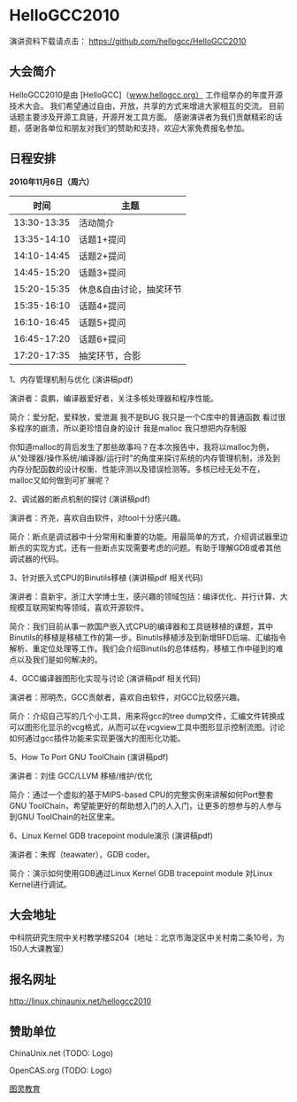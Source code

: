 # HelloGCC2010

演讲资料下载请点击： https://github.com/hellogcc/HelloGCC2010

## 大会简介
HelloGCC2010是由 [HelloGCC]（www.hellogcc.org） 工作组举办的年度开源技术大会。
我们希望通过自由，开放，共享的方式来增进大家相互的交流。
目前话题主要涉及开源工具链，开源开发工具方面。
感谢演讲者为我们贡献精彩的话题，感谢各单位和朋友对我们的赞助和支持，欢迎大家免费报名参加。

## 日程安排
**2010年11月6日（周六）**

|时间|主题|
|----|----|
|13:30-13:35|活动简介|
|13:35-14:10|话题1+提问|
|14:10-14:45|话题2+提问|
|14:45-15:20|话题3+提问| 	
|15:20-15:35|休息&自由讨论，抽奖环节|
|15:35-16:10|话题4+提问|
|16:10-16:45|话题5+提问|
|16:45-17:20|话题6+提问|
|17:20-17:35|抽奖环节，合影|

1、内存管理机制与优化 (演讲稿pdf)

演讲者：袁鹏，编译器爱好者，关注多核处理器和程序性能。

简介：爱分配，爱释放，爱泄漏
我不是BUG
我只是一个C库中的普通函数
看过很多程序的崩溃，所以更珍惜自身的设计
我是malloc
我只想把内存制服

你知道malloc的背后发生了那些故事吗？在本次报告中，我将以malloc为例，从"处理器/操作系统/编译器/运行时"的角度来探讨系统的内存管理机制，涉及到内存分配函数的设计权衡、性能评测以及错误检测等。多核已经无处不在，malloc又如何做到可扩展呢？

2、调试器的断点机制的探讨 (演讲稿pdf)

演讲者：齐尧，喜欢自由软件，对tool十分感兴趣。

简介：断点是调试器中十分常用和重要的功能。用最简单的方式，介绍调试器里边断点的实现方式，还有一些断点实现需要考虑的问题。有助于理解GDB或者其他调试器的代码。

3、针对嵌入式CPU的Binutils移植 (演讲稿pdf 相关代码)

演讲者：袁新宇，浙江大学博士生，感兴趣的领域包括：编译优化、并行计算、大规模互联网架构等领域，喜欢开源软件。

简介：我们目前从事一款国产嵌入式CPU的编译器和工具链移植的课题，其中Binutils的移植是移植工作的第一步。Binutils移植涉及到新增BFD后端、汇编指令解析、重定位处理等工作。我们会介绍Binutils的总体结构，移植工作中碰到的难点以及我们是如何解决的。

4、GCC编译器图形化实现与讨论 (演讲稿pdf 相关代码)

演讲者：邢明杰，GCC贡献者，喜欢自由软件，对GCC比较感兴趣。

简介：介绍自己写的几个小工具，用来将gcc的tree dump文件，汇编文件转换成可以图形化显示的vcg格式，从而可以在vcgview工具中图形显示控制流图。讨论如何通过gcc插件功能来实现更强大的图形化功能。

5、How To Port GNU ToolChain (演讲稿pdf)

演讲者：刘佳 GCC/LLVM 移植/维护/优化

简介：通过一个虚拟的基于MIPS-based CPU的完整实例来讲解如何Port整套GNU ToolChain，希望能更好的帮助想入门的人入门，让更多的想参与的人参与到GNU ToolChain的社区里来。

6、Linux Kernel GDB tracepoint module演示 (演讲稿pdf)

演讲者：朱辉（teawater），GDB coder。

简介：演示如何使用GDB通过Linux Kernel GDB tracepoint module 对Linux Kernel进行调试。 

## 大会地址

中科院研究生院中关村教学楼S204（地址：北京市海淀区中关村南二条10号，为150人大课教室） 

## 报名网址

http://linux.chinaunix.net/hellogcc2010

## 赞助单位

ChinaUnix.net (TODO: Logo)

OpenCAS.org (TODO: Logo)

[图灵教育](http://www.turingbook.com)
